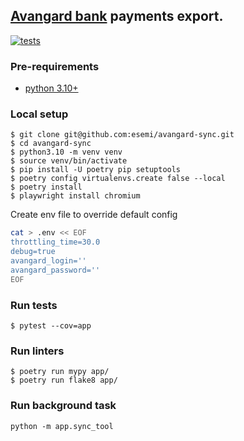[Avangard bank](https://www.avangard.ru/rus/) payments export.
---
[![tests](https://github.com/esemi/avangard-sync/actions/workflows/tests.yml/badge.svg?branch=master)](https://github.com/esemi/avangard-sync/actions/workflows/tests.yml)


### Pre-requirements
- [python 3.10+](https://www.python.org/downloads/)

### Local setup
```shell
$ git clone git@github.com:esemi/avangard-sync.git
$ cd avangard-sync
$ python3.10 -m venv venv
$ source venv/bin/activate
$ pip install -U poetry pip setuptools
$ poetry config virtualenvs.create false --local
$ poetry install
$ playwright install chromium
```

Create env file to override default config
```bash
cat > .env << EOF
throttling_time=30.0
debug=true
avangard_login=''
avangard_password=''
EOF
```

### Run tests
```shell
$ pytest --cov=app
```

### Run linters
```
$ poetry run mypy app/
$ poetry run flake8 app/
```

### Run background task
```
python -m app.sync_tool
```
